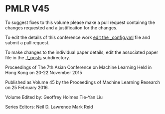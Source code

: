 # PMLR V45

To suggest fixes to this volume please make a pull request containng the changes requested and a justificaiton for the changes.

To edit the details of this conference work [edit the _config.yml](./_config.yml) file and submit a pull request.

To make changes to the individual paper details, edit the associated paper file in the [./_posts](./_posts) subdirectory.

Proceedings of The 7th Asian Conference on Machine Learning
  Held in Hong Kong on 20-22 November 2015

Published as Volume 45 by the Proceedings of Machine Learning Research on 25 February 2016.

Volume Edited by:
  Geoffrey Holmes
  Tie-Yan Liu

Series Editors:
  Neil D. Lawrence
  Mark Reid
